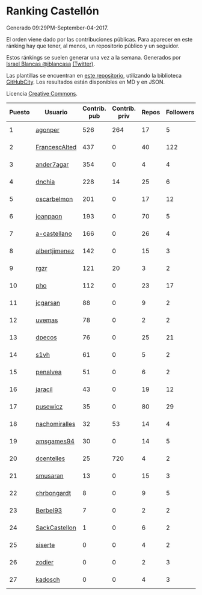 # Ranking Castellón

Generado 09:29PM-September-04-2017.

El orden viene dado por las contribuciones públicas. Para aparecer en este ránking hay que tener, al menos, un repositorio público y un seguidor.

Estos ránkings se suelen generar una vez a la semana. Generados por [Israel Blancas @iblancasa](https://github.com/iblancasa/) [(Twitter)](https://twitter.com/iblancasa).

Las plantillas se encuentran en [este repositorio](https://github.com/iblancasa/GH-Spanish-Ranking), utilizando la biblioteca [GitHubCity](https://github.com/iblancasa/GitHubCity). Los resultados están disponibles en MD y en JSON.

Licencia [Creative Commons](https://creativecommons.org/licenses/by/4.0/).

| Puesto   |  Usuario  | Contrib. pub | Contrib. priv |Repos| Followers | Desde |  Avatar  |
|----------|-----------|--------------|---------------|-----|-----------|-------|----------|
|1|[agonper](https://github.com/agonper)|526|264|17|5|2015-01-27|![agonper](https://avatars0.githubusercontent.com/u/10727467)|
|2|[FrancescAlted](https://github.com/FrancescAlted)|437|0|40|122|2010-06-25|![FrancescAlted](https://avatars3.githubusercontent.com/u/314521)|
|3|[ander7agar](https://github.com/ander7agar)|354|0|4|4|2014-03-06|![ander7agar](https://avatars1.githubusercontent.com/u/6875232)|
|4|[dnchia](https://github.com/dnchia)|228|14|25|6|2015-08-14|![dnchia](https://avatars1.githubusercontent.com/u/13800551)|
|5|[oscarbelmon](https://github.com/oscarbelmon)|201|0|17|12|2013-04-05|![oscarbelmon](https://avatars3.githubusercontent.com/u/4066452)|
|6|[joanpaon](https://github.com/joanpaon)|193|0|70|5|2013-06-30|![joanpaon](https://avatars2.githubusercontent.com/u/4895527)|
|7|[a-castellano](https://github.com/a-castellano)|166|0|26|4|2015-03-17|![a-castellano](https://avatars3.githubusercontent.com/u/11519707)|
|8|[albertjimenez](https://github.com/albertjimenez)|142|0|15|3|2015-05-21|![albertjimenez](https://avatars0.githubusercontent.com/u/12547680)|
|9|[rgzr](https://github.com/rgzr)|121|20|3|2|2015-07-03|![rgzr](https://avatars2.githubusercontent.com/u/13169716)|
|10|[pho](https://github.com/pho)|112|0|23|17|2009-05-25|![pho](https://avatars3.githubusercontent.com/u/88469)|
|11|[jcgarsan](https://github.com/jcgarsan)|88|0|9|2|2013-09-26|![jcgarsan](https://avatars0.githubusercontent.com/u/5547857)|
|12|[uvemas](https://github.com/uvemas)|78|0|2|2|2011-10-03|![uvemas](https://avatars2.githubusercontent.com/u/1099529)|
|13|[dpecos](https://github.com/dpecos)|76|0|25|21|2011-01-26|![dpecos](https://avatars3.githubusercontent.com/u/584298)|
|14|[s1vh](https://github.com/s1vh)|61|0|5|2|2014-10-09|![s1vh](https://avatars2.githubusercontent.com/u/9099118)|
|15|[penalvea](https://github.com/penalvea)|51|0|6|2|2013-04-09|![penalvea](https://avatars0.githubusercontent.com/u/4102114)|
|16|[jaracil](https://github.com/jaracil)|43|0|19|12|2014-01-10|![jaracil](https://avatars3.githubusercontent.com/u/6370372)|
|17|[pusewicz](https://github.com/pusewicz)|35|0|80|29|2008-02-26|![pusewicz](https://avatars1.githubusercontent.com/u/940)|
|18|[nachomiralles](https://github.com/nachomiralles)|32|53|14|4|2013-06-26|![nachomiralles](https://avatars1.githubusercontent.com/u/4831513)|
|19|[amsgames94](https://github.com/amsgames94)|30|0|14|5|2014-03-15|![amsgames94](https://avatars0.githubusercontent.com/u/6959189)|
|20|[dcentelles](https://github.com/dcentelles)|25|720|4|2|2013-07-15|![dcentelles](https://avatars1.githubusercontent.com/u/5012707)|
|21|[smusaran](https://github.com/smusaran)|13|0|15|3|2015-11-10|![smusaran](https://avatars1.githubusercontent.com/u/15787704)|
|22|[chrbongardt](https://github.com/chrbongardt)|8|0|9|5|2012-11-19|![chrbongardt](https://avatars0.githubusercontent.com/u/2834466)|
|23|[Berbel93](https://github.com/Berbel93)|7|0|2|2|2016-03-02|![Berbel93](https://avatars1.githubusercontent.com/u/17596372)|
|24|[SackCastellon](https://github.com/SackCastellon)|1|0|6|2|2013-08-28|![SackCastellon](https://avatars0.githubusercontent.com/u/5330355)|
|25|[siserte](https://github.com/siserte)|0|0|4|2|2014-02-05|![siserte](https://avatars1.githubusercontent.com/u/6595035)|
|26|[zodier](https://github.com/zodier)|0|0|2|3|2010-11-13|![zodier](https://avatars3.githubusercontent.com/u/480371)|
|27|[kadosch](https://github.com/kadosch)|0|0|4|3|2011-12-31|![kadosch](https://avatars2.githubusercontent.com/u/1296520)|
